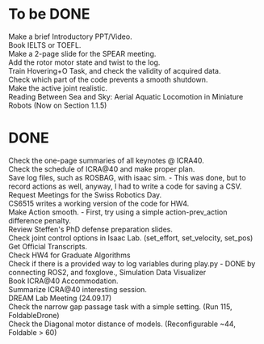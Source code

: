 # To be DONE
Make a brief Introductory PPT/Video. \
Book IELTS or TOEFL. \
Make a 2-page slide for the SPEAR meeting. \
Add the rotor motor state and twist to the log. \
Train Hovering+O Task, and check the validity of acquired data. \
Check which part of the code prevents a smooth shutdown. \
Make the active joint realistic. \
Reading Between Sea and Sky: Aerial Aquatic Locomotion in Miniature Robots (Now on Section 1.1.5)


# DONE
Check the one-page summaries of all keynotes @ ICRA40. \
Check the schedule of ICRA@40 and make proper plan. \
Save log files, such as ROSBAG, with isaac sim. - This was done, but to record actions as well, anyway, I had to write a code for saving a CSV.\
Request Meetings for the Swiss Robotics Day. \
CS6515 writes a working version of the code for HW4. \
Make Action smooth. - First, try using a simple action-prev_action difference penalty. \
Review Steffen's PhD defense preparation slides. \
Check joint control options in Isaac Lab. (set_effort, set_velocity, set_pos) \
Get Official Transcripts. \
Check HW4 for Graduate Algorithms \
Check if there is a provided way to log variables during play.py - DONE by connecting ROS2, and foxglove., Simulation Data Visualizer \
Book ICRA@40 Accommodation. \
Summarize ICRA@40 interesting session. \
DREAM Lab Meeting (24.09.17) \
Check the narrow gap passage task with a simple setting. (Run 115, FoldableDrone) \
Check the Diagonal motor distance of models. (Reconfigurable ~44, Foldable > 60)
